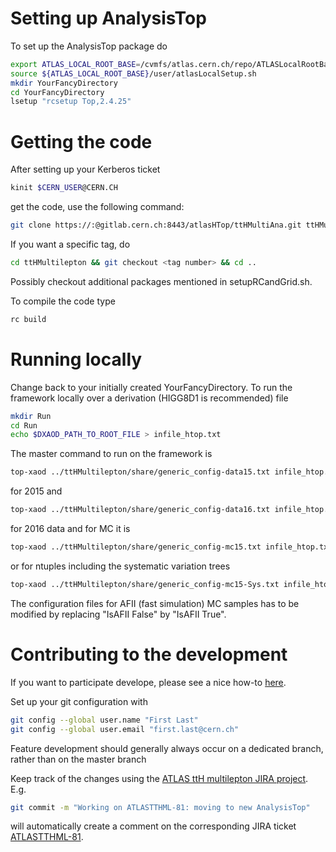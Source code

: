# Setting up AnalysisTop

To set up the AnalysisTop package do
```bash
export ATLAS_LOCAL_ROOT_BASE=/cvmfs/atlas.cern.ch/repo/ATLASLocalRootBase
source ${ATLAS_LOCAL_ROOT_BASE}/user/atlasLocalSetup.sh
mkdir YourFancyDirectory
cd YourFancyDirectory
lsetup "rcsetup Top,2.4.25"
```

# Getting the code

After setting up your Kerberos ticket
```bash
kinit $CERN_USER@CERN.CH
```
get the code, use the following command:
```bash
git clone https://:@gitlab.cern.ch:8443/atlasHTop/ttHMultiAna.git ttHMultilepton
```
If you want a specific tag, do
```bash
cd ttHMultilepton && git checkout <tag number> && cd ..
```
Possibly checkout additional packages mentioned in setupRCandGrid.sh.

To compile the code type
```bash
rc build
```

# Running locally

Change back to your initially created YourFancyDirectory.
To run the framework locally over a derivation (HIGG8D1 is recommended) file
```bash
mkdir Run
cd Run
echo $DXAOD_PATH_TO_ROOT_FILE > infile_htop.txt
```
The master command to run on the framework is
```bash
top-xaod ../ttHMultilepton/share/generic_config-data15.txt infile_htop.txt
```
for 2015 and
```bash
top-xaod ../ttHMultilepton/share/generic_config-data16.txt infile_htop.txt
```
for 2016 data and for MC it is
```bash
top-xaod ../ttHMultilepton/share/generic_config-mc15.txt infile_htop.txt
```
or for ntuples including the systematic variation trees
```bash
top-xaod ../ttHMultilepton/share/generic_config-mc15-Sys.txt infile_htop.txt
```
The configuration files for AFII (fast simulation) MC samples has to be modified by replacing "IsAFII False" by "IsAFII True".

# Contributing to the development

If you want to participate develope, please see a nice how-to [here](https://gitlab.cern.ch/TRExStats/TRExFitter/blob/master/CONTRIBUTING.md).

Set up your git configuration with
```bash
git config --global user.name "First Last"
git config --global user.email "first.last@cern.ch"
```

Feature development should generally always occur on a dedicated branch, rather than on the master branch

Keep track of the changes using the [ATLAS ttH multilepton JIRA project](https://its.cern.ch/jira/projects/ATLASTTHML). E.g.
```bash
git commit -m "Working on ATLASTTHML-81: moving to new AnalysisTop"
```
will automatically create a comment on the corresponding JIRA ticket [ATLASTTHML-81](https://its.cern.ch/jira/browse/ATLASTTHML-81).